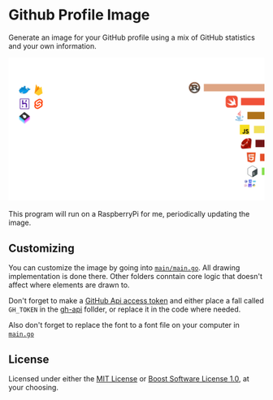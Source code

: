 # Github Profile Image

Generate an image for your GitHub profile using a mix of GitHub statistics and your own information.

![example](main/output.png)

This program will run on a RaspberryPi for me, periodically updating the image.

## Customizing
You can customize the image by going into [`main/main.go`](main/main.go). All drawing implementation is done there. Other folders conntain core logic that doesn't affect where elements are drawn to.

Don't forget to make a [GitHub Api access token](https://docs.github.com/en/authentication/keeping-your-account-and-data-secure/creating-a-personal-access-token#creating-a-token) and either place a fall called `GH_TOKEN` in the [gh-api](gh-api) follder, or replace it in the code where needed.

Also don't forget to replace the font to a font file on your computer in [`main.go`](https://github.com/jomy10/github-profile/blob/master/main/main.go?plain=1#L39)

## License
Licensed under either the [MIT License](LICENSE) or [Boost Software License 1.0](LICENSE2), at your choosing.

